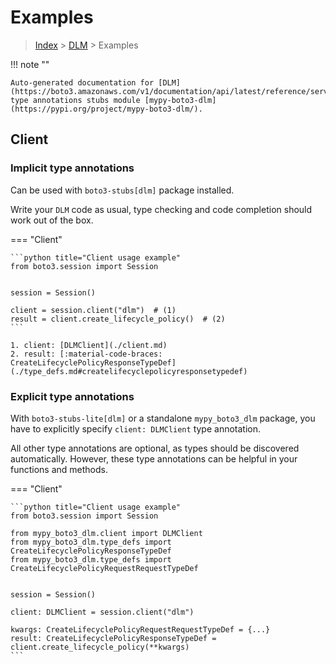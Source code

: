 # Examples

> [Index](../README.md) > [DLM](./README.md) > Examples

!!! note ""

    Auto-generated documentation for [DLM](https://boto3.amazonaws.com/v1/documentation/api/latest/reference/services/dlm.html#DLM)
    type annotations stubs module [mypy-boto3-dlm](https://pypi.org/project/mypy-boto3-dlm/).

## Client

### Implicit type annotations

Can be used with `boto3-stubs[dlm]` package installed.

Write your `DLM` code as usual,
type checking and code completion should work out of the box.


=== "Client"

    ```python title="Client usage example"
    from boto3.session import Session


    session = Session()

    client = session.client("dlm")  # (1)
    result = client.create_lifecycle_policy()  # (2)
    ```

    1. client: [DLMClient](./client.md)
    2. result: [:material-code-braces: CreateLifecyclePolicyResponseTypeDef](./type_defs.md#createlifecyclepolicyresponsetypedef) 






### Explicit type annotations

With `boto3-stubs-lite[dlm]`
or a standalone `mypy_boto3_dlm` package, you have to explicitly specify `client: DLMClient` type annotation.

All other type annotations are optional, as types should be discovered automatically.
However, these type annotations can be helpful in your functions and methods.


=== "Client"

    ```python title="Client usage example"
    from boto3.session import Session

    from mypy_boto3_dlm.client import DLMClient
    from mypy_boto3_dlm.type_defs import CreateLifecyclePolicyResponseTypeDef
    from mypy_boto3_dlm.type_defs import CreateLifecyclePolicyRequestRequestTypeDef


    session = Session()

    client: DLMClient = session.client("dlm")

    kwargs: CreateLifecyclePolicyRequestRequestTypeDef = {...}
    result: CreateLifecyclePolicyResponseTypeDef = client.create_lifecycle_policy(**kwargs)
    ```







